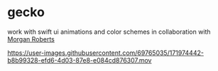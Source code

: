 # gecko
work with swift ui animations and color schemes
in collaboration with [Morgan Roberts](https://github.com/morgrob)

https://user-images.githubusercontent.com/69765035/171974442-b8b99328-efd6-4d03-87e8-e084cd876307.mov

